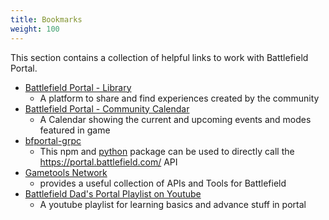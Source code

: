 ```yaml
---
title: Bookmarks
weight: 100
---
```


This section contains a collection of helpful links to work with Battlefield Portal.

- [Battlefield Portal - Library](https://bfportal.gg/)
  - A platform to share and find experiences created by the community
- [Battlefield Portal - Community Calendar](https://portal.battlefield.com/games/battlefield/battlefield-2042/community-calendar)
  - A Calendar showing the current and upcoming events and modes featured in game
- [bfportal-grpc](https://www.npmjs.com/package/bfportal-grpc)
  - This npm and [python](https://pypi.org/project/bfportal-grpc/) package can be used to directly call the https://portal.battlefield.com/ API
- [Gametools Network](https://gametools.network/)
  - provides a useful collection of APIs and Tools for Battlefield
- [Battlefield Dad's Portal Playlist on Youtube](https://www.youtube.com/@BattlefieldDad/playlists?view=50&sort=dd&shelf_id=5)
  - A youtube playlist for learning basics and advance stuff in portal
